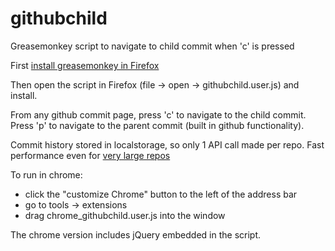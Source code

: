 githubchild
===========

Greasemonkey script to navigate to child commit when 'c' is pressed

First [install greasemonkey in Firefox](https://addons.mozilla.org/en-US/firefox/addon/greasemonkey/)

Then open the script in Firefox (file -> open -> githubchild.user.js) and install.

From any github commit page, press 'c' to navigate to the child commit. Press 'p' to navigate to the parent commit (built in github functionality).

Commit history stored in localstorage, so only 1 API call made per repo. Fast performance even for [very large repos](https://github.com/django/django)

To run in chrome:
* click the "customize Chrome" button to the left of the address bar
* go to tools -> extensions
* drag chrome_githubchild.user.js into the window

The chrome version includes jQuery embedded in the script.